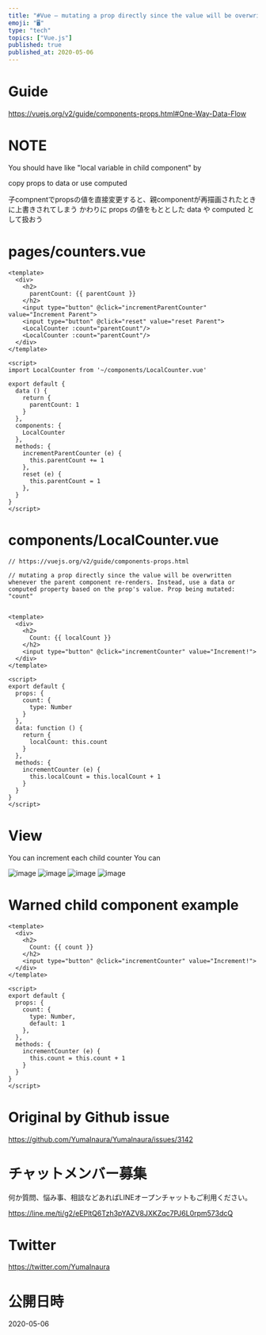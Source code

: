 ```yaml
---
title: "#Vue – mutating a prop directly since the value will be overwritten wh"
emoji: "🖥"
type: "tech"
topics: ["Vue.js"]
published: true
published_at: 2020-05-06
---
```


# Guide

https://vuejs.org/v2/guide/components-props.html#One-Way-Data-Flow

# NOTE

You should have like "local variable in child component" by 

copy props to data or use computed

子compnentでpropsの値を直接変更すると、親componentが再描画されたときに上書きされてしまう
かわりに props の値をもととした data や computed として扱おう

# pages/counters.vue

```vue
<template>
  <div>
    <h2>
      parentCount: {{ parentCount }}
    </h2>
    <input type="button" @click="incrementParentCounter" value="Increment Parent">
    <input type="button" @click="reset" value="reset Parent">
    <LocalCounter :count="parentCount"/>
    <LocalCounter :count="parentCount"/>
  </div>
</template>

<script>
import LocalCounter from '~/components/LocalCounter.vue'

export default {
  data () {
    return {
      parentCount: 1
    }
  },
  components: {
    LocalCounter
  },
  methods: {
    incrementParentCounter (e) {
      this.parentCount += 1
    },
    reset (e) {
      this.parentCount = 1
    },
  }
}
</script>

```

# components/LocalCounter.vue

```vue
// https://vuejs.org/v2/guide/components-props.html

// mutating a prop directly since the value will be overwritten whenever the parent component re-renders. Instead, use a data or computed property based on the prop's value. Prop being mutated: "count"


<template>
  <div>
    <h2>
      Count: {{ localCount }}
    </h2>
    <input type="button" @click="incrementCounter" value="Increment!">
  </div>
</template>

<script>
export default {
  props: {
    count: {
      type: Number
    }
  },
  data: function () {
    return {
      localCount: this.count
    }
  },
  methods: {
    incrementCounter (e) {
      this.localCount = this.localCount + 1
    }
  }
}
</script>

```

# View

You can increment each child counter
You can 

![image](https://user-images.githubusercontent.com/13635059/81018337-4235fc80-8e9f-11ea-8275-949cc80a5ea2.png)
![image](https://user-images.githubusercontent.com/13635059/81018338-42ce9300-8e9f-11ea-9aa9-1ee4e760642f.png)
![image](https://user-images.githubusercontent.com/13635059/81018340-43672980-8e9f-11ea-9356-022e4906a1e8.png)
![image](https://user-images.githubusercontent.com/13635059/81018343-43ffc000-8e9f-11ea-9833-9101b8eae3ba.png)


# Warned child component example


```vue
<template>
  <div>
    <h2>
      Count: {{ count }}
    </h2>
    <input type="button" @click="incrementCounter" value="Increment!">
  </div>
</template>

<script>
export default {
  props: {
    count: {
      type: Number,
      default: 1
    },
  },
  methods: {
    incrementCounter (e) {
      this.count = this.count + 1
    }
  }
}
</script>

```

# Original by Github issue

https://github.com/YumaInaura/YumaInaura/issues/3142











<!-- Update From Qiita API -->

# チャットメンバー募集


何か質問、悩み事、相談などあればLINEオープンチャットもご利用ください。

https://line.me/ti/g2/eEPltQ6Tzh3pYAZV8JXKZqc7PJ6L0rpm573dcQ





# Twitter


https://twitter.com/YumaInaura


<!-- Update From Qiita API -->



# 公開日時

2020-05-06
